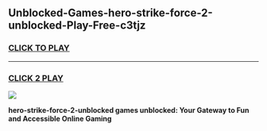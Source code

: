 
## Unblocked-Games-hero-strike-force-2-unblocked-Play-Free-c3tjz
<h3>
<a href="https://premium76.site?title=hero-strike-force-2-unblocked&ref=19M">CLICK TO PLAY</a></h3>
<hr>

<h3>
<a href="https://premium76.site?title=hero-strike-force-2-unblocked&ref=19M">CLICK 2 PLAY</a>
  
</h3>

<a href="https://premium76.site?title=hero-strike-force-2-unblocked&ref=19M"><img src="https://clearcache.store/games.png"></a>


**hero-strike-force-2-unblocked games unblocked: Your Gateway to Fun and Accessible Online Gaming**
